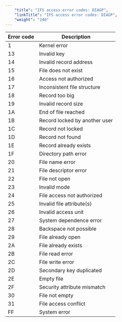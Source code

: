 ```yaml
---
    "title": "IFS access error codes: DIAGP",
    "linkTitle": "IFS access error codes: DIAGP",
    "weight": "240"
---
```


| Error code  | Description  |
| --- | --- |
| 1  | Kernel error  |
| 13  | Invalid key  |
| 14  | Invalid record address  |
| 15  | File does not exist  |
| 16  | Access not authorized  |
| 17  | Inconsistent file structure  |
| 18  | Record too big  |
| 19  | Invalid record size  |
| 1A  | End of file reached  |
| 1B  | Record locked by another user  |
| 1C  | Record not locked  |
| 1D  | Record not found  |
| 1E  | Record already exists  |
| 1F  | Directory path error  |
| 20  | File name error  |
| 21  | File descriptor error  |
| 22  | File not open  |
| 23  | Invalid mode  |
| 24  | File access not authorized  |
| 25  | Invalid file attribute(s)  |
| 26  | Invalid access unit  |
| 27  | System dependence error  |
| 28  | Backspace not possible  |
| 29  | File already open  |
| 2A  | File already exists  |
| 2B  | File read error  |
| 2C  | File write error  |
| 2D  | Secondary key duplicated  |
| 2E  | Empty file  |
| 2F  | Security attribute mismatch  |
| 30  | File not empty  |
| 31  | File access conflict  |
| FF  | System error  |

